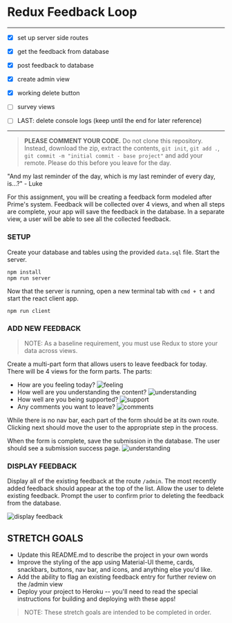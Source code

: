 # Redux Feedback Loop

---

- [x] set up server side routes
- [x] get the feedback from database
- [x] post feedback to database

- [x] create admin view
- [x] working delete button
- [ ] survey views

- [ ] LAST: delete console logs (keep until the end for later reference)


---

> **PLEASE COMMENT YOUR CODE.** Do not clone this repository. Instead, download the zip, extract the contents, `git init`, `git add .`, `git commit -m "initial commit - base project"` and add your remote. Please do this before you leave for the day.

"And my last reminder of the day, which is my last reminder of every day, is...?" - Luke


 For this assignment, you will be creating a feedback form modeled after Prime's system. Feedback will be collected over 4 views, and when all steps are complete, your app will save the feedback in the database. In a separate view, a user will be able to see all the collected feedback. 

### SETUP

Create your database and tables using the provided `data.sql` file. Start the server.

```
npm install
npm run server
```

Now that the server is running, open a new terminal tab with `cmd + t` and start the react client app.

```
npm run client
```

### ADD NEW FEEDBACK

> NOTE: As a baseline requirement, you must use Redux to store your data across views.

Create a multi-part form that allows users to leave feedback for today. 
There will be 4 views for the form parts.
The parts:
- How are you feeling today?
![feeling](wireframes/page-one.png)
- How well are you understanding the content?
![understanding](wireframes/page-two.png)
- How well are you being supported?
![support](wireframes/page-three.png)
- Any comments you want to leave?
![comments](wireframes/page-four.png)

While there is no nav bar, each part of the form should be at its own route. Clicking next should move the user to the appropriate step in the process.

 When the form is complete, save the submission in the database. The user should see a submission success page.
 ![understanding](wireframes/page-five.png)

### DISPLAY FEEDBACK

Display all of the existing feedback at the route `/admin`. The most recently added feedback should appear at the top of the list. Allow the user to delete existing feedback. Prompt the user to confirm prior to deleting the feedback from the database.

![display feedback](wireframes/admin.png)

## STRETCH GOALS

- Update this README.md to describe the project in your own words
- Improve the styling of the app using Material-UI theme, cards, snackbars, buttons, nav bar, and icons, and anything else you'd like.
- Add the ability to flag an existing feedback entry for further review on the /admin view
- Deploy your project to Heroku -- you'll need to read the special instructions for building and deploying with these apps! 


> NOTE: These stretch goals are intended to be completed in order.

